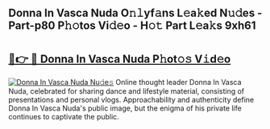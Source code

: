 ## Donna In Vasca Nuda O𝚗𝚕yf𝚊ns L𝚎a𝚔ed N𝚞𝚍es - Part-p80 P𝚑𝚘tos Vi𝚍𝚎o - H𝚘𝚝 Part L𝚎a𝚔s 9xh61

# <h2><a href="http://kfbta1.oniu.top/?m=Donna+In+Vasca+Nuda">🔗👉 🔴 Donna In Vasca Nuda P𝚑ot𝚘𝚜 V𝚒d𝚎o</a></h2>

[![Donna In Vasca Nuda Nu𝚍e𝚜](https://i.imgur.com/0qMVB7G.gif)](http://kfbta1.oniu.top/?m=Donna+In+Vasca+Nuda)
Online thought leader Donna In Vasca Nuda, celebrated for sharing dance and lifestyle material, consisting of presentations and personal vlogs. Approachability and authenticity define Donna In Vasca Nuda's public image, but the enigma of his private life continues to captivate the public.  
